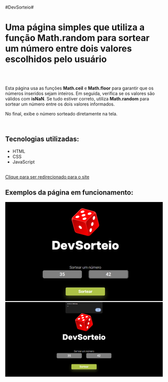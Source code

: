 #DevSorteio#
<h1>Uma página simples que utiliza a função Math.random para sortear um número entre dois valores escolhidos pelo usuário</h1>
<br>
<br>
<p>Esta página usa as funções <strong>Math.ceil</strong> e <strong>Math.floor</strong> para garantir que os números inseridos sejam inteiros. Em seguida, verifica se os valores são válidos com <strong>isNaN</strong>. Se tudo estiver correto, utiliza <strong>Math.random</strong> para sortear um número entre os dois valores informados.</p>
<p>No final, exibe o número sorteado diretamente na tela.</p> 
<br>
<h2>Tecnologias utilizadas:</h2> 
<ul>
    <li>HTML</li>
    <li>CSS</li> 
    <li>JavaScript</li> 
</ul>
<br>
<a href="https://atillarodrigues.github.io/DevSorteio/">Clique para ser redirecionado para o site</a>
<br>
<h2>Exemplos da página em funcionamento:</h2>
<img src="./assets/img-working-page-1.png" />
<img src="./assets/img-working-page-2.png" />
